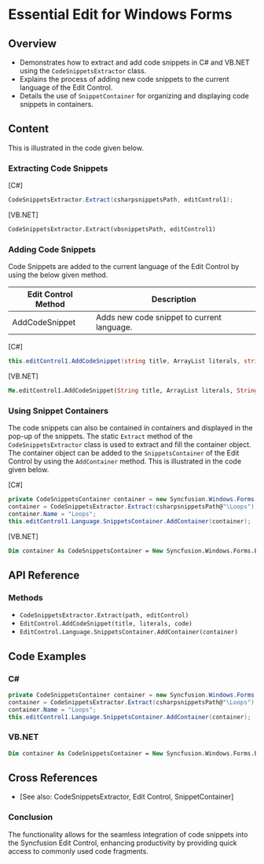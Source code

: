 <!--
source: image
domain: syncfusion-sdk
task: pdf-ocr-to-markdown
language: en
source_filename: page_157.jpeg
document_name: edit
page_number: 157
page_id: edit#page_157
product: Syncfusion Winforms
version: 11.4.0.26
timestamp: 2025-08-09T05:04:19Z
fidelity: lossless
-->

# Essential Edit for Windows Forms

## Overview
- Demonstrates how to extract and add code snippets in C# and VB.NET using the `CodeSnippetsExtractor` class.
- Explains the process of adding new code snippets to the current language of the Edit Control.
- Details the use of `SnippetContainer` for organizing and displaying code snippets in containers.

## Content

This is illustrated in the code given below.

### Extracting Code Snippets

[C#]

```csharp
CodeSnippetsExtractor.Extract(csharpsnippetsPath, editControl1);
```

[VB.NET]

```vb
CodeSnippetsExtractor.Extract(vbsnippetsPath, editControl1)
```

### Adding Code Snippets

Code Snippets are added to the current language of the Edit Control by using the below given method.

| Edit Control Method       | Description                                     |
|---------------------------|-------------------------------------------------|
| AddCodeSnippet            | Adds new code snippet to current language.     |

[C#]

```csharp
this.editControl1.AddCodeSnippet(string title, ArrayList literals, string code);
```

[VB.NET]

```vb
Me.editControl1.AddCodeSnippet(String title, ArrayList literals, String code)
```

### Using Snippet Containers

The code snippets can also be contained in containers and displayed in the pop-up of the snippets. The static `Extract` method of the `CodeSnippetsExtractor` class is used to extract and fill the container object. The container object can be added to the `SnippetsContainer` of the Edit Control by using the `AddContainer` method. This is illustrated in the code given below.

[C#]

```csharp
private CodeSnippetsContainer container = new Syncfusion.Windows.Forms.Edit.Utils.CodeSnippets.CodeSnippetsContainer();
container = CodeSnippetsExtractor.Extract(csharpsnippetsPath@"\Loops");
container.Name = "Loops";
this.editControl1.Language.SnippetsContainer.AddContainer(container);
```

[VB.NET]

```vb
Dim container As CodeSnippetsContainer = New Syncfusion.Windows.Forms.Edit.Utils.CodeSnippets.CodeSnippetsContainer()
```

## API Reference

### Methods
- `CodeSnippetsExtractor.Extract(path, editControl)`
- `EditControl.AddCodeSnippet(title, literals, code)`
- `EditControl.Language.SnippetsContainer.AddContainer(container)`

## Code Examples

### C#
```csharp
private CodeSnippetsContainer container = new Syncfusion.Windows.Forms.Edit.Utils.CodeSnippets.CodeSnippetsContainer();
container = CodeSnippetsExtractor.Extract(csharpsnippetsPath@"\Loops");
container.Name = "Loops";
this.editControl1.Language.SnippetsContainer.AddContainer(container);
```

### VB.NET
```vb
Dim container As CodeSnippetsContainer = New Syncfusion.Windows.Forms.Edit.Utils.CodeSnippets.CodeSnippetsContainer()
```

## Cross References
- [See also: CodeSnippetsExtractor, Edit Control, SnippetContainer]

### Conclusion
The functionality allows for the seamless integration of code snippets into the Syncfusion Edit Control, enhancing productivity by providing quick access to commonly used code fragments.

<!-- tags: [Syncfusion Winforms, Edit Control, CodeSnippetsExtractor, CodeSnippetsContainer] keywords: [Extract, AddCodeSnippet, SnippetContainer, Language, Edit Control, VB.NET, C#, container, snippets] -->